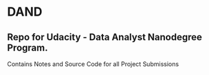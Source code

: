 # DAND

## Repo for Udacity - Data Analyst Nanodegree Program.

Contains Notes and Source Code for all Project Submissions